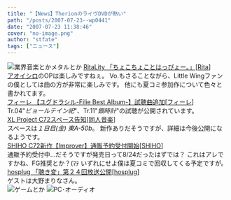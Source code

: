 ```yaml
---
title: "【News】TherionのライヴDVDが熱い"
path: "/posts/2007-07-23--wp0441"
date: "2007-07-23 11:38:46"
cover: "no-image.png"
author: "stfate"
tags: ["ニュース"]
---
```


<style type="text/css">
<!--
p {white-space: pre-wrap};
-->
</style>

<img src="http://stfate.net/img/category1.jpg" alt="業界音楽とかメタルとか">
<a class="topics" href="http://ritarita.jugem.jp/" target="_blank">RitaLity 「ちょこちょことはっぴょー。」</a><span class="junre">[<a href="http://ritarita.jp/" target="_blank">Rita</a>]</span>
<div class="news"><a href="http://www.success-corp.co.jp/software/ps2/aoishiro/" target="_blank">アオイシロ</a>のOPは楽しみですねぇ。
Vo.もさることながら、Little Wingファンの僕としては曲の方が非常に楽しみです。
他にも夏コミ参加作について色々と書かれてます。</div>
<a class="topics" href="http://shule-aroon.sakura.ne.jp/filie/yggdrasill/index.htm" target="_blank">フィーレ 【ユグドラシル-Filie Best Album-】試聴曲追加</a><span class="junre">[<a href="http://shule-aroon.sakura.ne.jp/filie/" target="_blank">フィーレ</a>]</span>
<div class="news">Tr.04"<em>ビョールテイン祀</em>"、Tr.11"<em>銀時計</em>"の試聴が公開されています。</div>
<a class="topics" href="http://www.xlproject.cc/" target="_blank">XL Project C72スペース告知</a><span class="junre">[<a href="" target="_blank">同人音楽</a>]</span>
<div class="news">スペースは<em>１日目(金) 東A-50b</em>。
新作ありだそうですが、詳細は今後公開になるようです。</div>
<a class="topics" href="http://www.toranoana.jp/shop/070723_star/070723_star.html" target="_blank">SHIHO C72新作【Improver】通販予約受付開始</a><span class="junre">[<a href="http://shihoblog.staravid.com/" target="_blank">SHIHO</a>]</span>
<div class="news">通販予約受付中…だそうですが発売日って8/24だったはずでは？
これはアレですかね、FG推奨とか？(ﾏﾃ
いずれにせよ僕は夏コミで回収してくる予定ですが。</div>
<a class="topics" href="http://www.hosplug.com/index.html" target="_blank">hosplug 「聴き変」第２４回放送公開</a><span class="junre">[<a href="http://www.hosplug.com/index.html" target="_blank">hosplug</a>]</span>
<div class="news">ゲストは大野まりなさん。</div>
<img src="http://stfate.net/img/category2.jpg" alt="ゲームとか">
<img src="http://stfate.net/img/category3.jpg" alt="PC･オーディオ">
